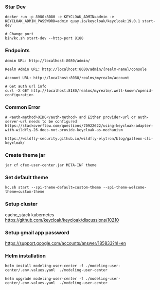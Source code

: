 ### Star Dev
```
docker run -p 8080:8080 -e KEYCLOAK_ADMIN=admin -e KEYCLOAK_ADMIN_PASSWORD=admin quay.io/keycloak/keycloak:19.0.1 start-dev

# Change port
bin/kc.sh start-dev --http-port 8180
```

### Endpoints
```
Admin URL: http://localhost:8080/admin/

Realm Admin URL: http://localhost:8080/admin/{realm-name}/console

Account URL: http://localhost:8080/realms/myrealm/account

# Get auth url info
curl -X GET http://localhost:8180/realms/myrealm/.well-known/openid-configuration

```

### Common Error
```
# <auth-method>OIDC</auth-method> and Either provider-url or auth-server-url needs to be configured
https://stackoverflow.com/questions/70922622/using-keycloak-adapter-with-wildfly-26-does-not-provide-keycloak-as-mechanism

https://wildfly-security.github.io/wildfly-elytron/blog/galleon-cli-keycloak/
```

### Create theme jar
```
jar cf cfex-user-center.jar META-INF theme
```

### Set default theme
```
kc.sh start --spi-theme-default=custom-theme --spi-theme-welcome-theme=custom-theme
```

### Setup cluster
cache_stack kubernetes
https://github.com/keycloak/keycloak/discussions/10210

### Setup gmail app password
https://support.google.com/accounts/answer/185833?hl=en

### Helm installation
```
helm install modeling-user-center -f ./modeling-user-center/.env.values.yaml  ./modeling-user-center

helm upgrade modeling-user-center -f ./modeling-user-center/.env.values.yaml  ./modeling-user-center
```